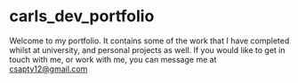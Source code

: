 # carls_dev_portfolio
Welcome to my portfolio. It contains some of the work that I have completed whilst at university, and personal projects as well. 
If you would like to get in touch with me, or work with me, you can message me at csapty12@gmail.com
